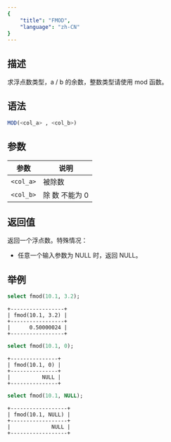 ```yaml
---
{
    "title": "FMOD",
    "language": "zh-CN"
}
---
```


## 描述

求浮点数类型，a / b 的余数，整数类型请使用 mod 函数。

## 语法

```sql
MOD(<col_a> , <col_b>)
```

## 参数

| 参数 | 说明 |
| -- | -- |
| `<col_a>` | 被除数 |
| `<col_b>` | 除  数 不能为 0|

## 返回值

返回一个浮点数。特殊情况：

- 任意一个输入参数为 NULL 时，返回 NULL。

## 举例

```sql
select fmod(10.1, 3.2);
```

```text
+-----------------+
| fmod(10.1, 3.2) |
+-----------------+
|      0.50000024 |
+-----------------+
```

```sql
select fmod(10.1, 0);
```

```text
+---------------+
| fmod(10.1, 0) |
+---------------+
|          NULL |
+---------------+
```

```sql
select fmod(10.1, NULL);
```

```text
+------------------+
| fmod(10.1, NULL) |
+------------------+
|             NULL |
+------------------+
```